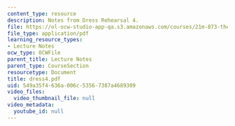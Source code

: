 ```yaml
---
content_type: resource
description: Notes from Dress Rehearsal 4.
file: https://ol-ocw-studio-app-qa.s3.amazonaws.com/courses/21m-873-theater-arts-topics-suburbia-january-iap-2008/549a35f4636a006c53567387a4689309_dress4.pdf
file_type: application/pdf
learning_resource_types:
- Lecture Notes
ocw_type: OCWFile
parent_title: Lecture Notes
parent_type: CourseSection
resourcetype: Document
title: dress4.pdf
uid: 549a35f4-636a-006c-5356-7387a4689309
video_files:
  video_thumbnail_file: null
video_metadata:
  youtube_id: null
---
```

